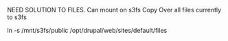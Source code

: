 
NEED SOLUTION TO FILES. Can mount on s3fs
Copy Over all files currently to s3fs

ln -s /mnt/s3fs/public /opt/drupal/web/sites/default/files

